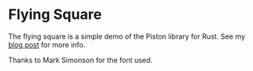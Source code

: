 # Flying Square

The flying square is a simple demo of the Piston library for Rust. See my [blog post](https://silverwingedseraph.net/piston-a-game-library-in-rust/) for more info.

Thanks to Mark Simonson for the font used.

